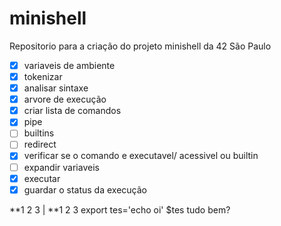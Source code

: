 # minishell
Repositorio para a criação do projeto minishell da 42 São Paulo

- [x] variaveis de ambiente
- [x] tokenizar
- [x] analisar sintaxe
- [x] arvore de execução
- [x] criar lista de comandos
- [x] pipe
- [ ] builtins
- [ ] redirect
- [x] verificar se o comando e executavel/ acessivel ou builtin
- [ ] expandir variaveis
- [x] executar
- [x] guardar o status da execução

**1 2 3 | **1 2 3
export tes='echo oi'
$tes tudo bem?